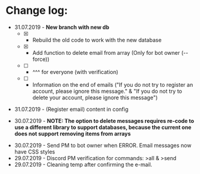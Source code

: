 # Change log:

- 31.07.2019 - <b>New branch with new db</b>
   - [x] - Rebuild the old code to work with the new database
   - [x] - Add function to delete email from array (Only for bot owner (--force))
   - [ ] - ^^^ for everyone (with verification)
   - [ ] - Information on the end of emails ("If you do not try to register an account, please ignore this message." & "If you do not try to delete your account, please ignore this message")
* 31.07.2019 - (Register email) content in config
- 30.07.2019 - <b>NOTE: The option to delete messages requires re-code to use a different library to support databases, because the current one does not support removing items from arrays</b>
* 30.07.2019 - Send PM to bot owner when ERROR. Email messages now have CSS styles
* 29.07.2019 - Discord PM verification for commands: >all & >send
* 29.07.2019 - Cleaning temp after confirming the e-mail.
